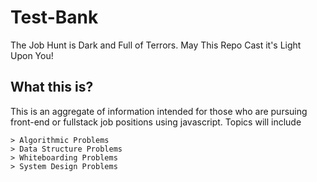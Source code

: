# Test-Bank
The Job Hunt is Dark and Full of Terrors. May This Repo Cast it's Light Upon You!
## What this is?
This is an aggregate of information intended for those who are pursuing front-end or fullstack job positions using javascript.
Topics will include
```
> Algorithmic Problems
> Data Structure Problems
> Whiteboarding Problems
> System Design Problems
```
